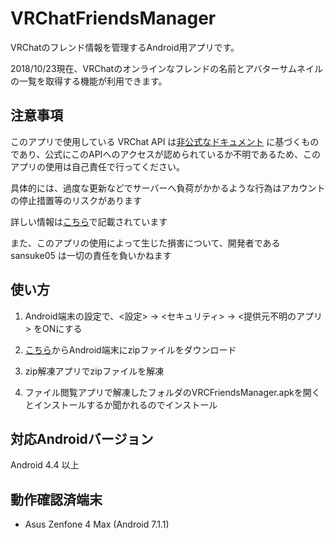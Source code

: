 # VRChatFriendsManager

VRChatのフレンド情報を管理するAndroid用アプリです。

2018/10/23現在、VRChatのオンラインなフレンドの名前とアバターサムネイルの一覧を取得する機能が利用できます。

## 注意事項

このアプリで使用している VRChat API は[非公式なドキュメント](https://vrchatapi.github.io/) に基づくものであり、公式にこのAPIへのアクセスが認められているか不明であるため、このアプリの使用は自己責任で行ってください。

具体的には、過度な更新などでサーバーへ負荷がかかるような行為はアカウントの停止措置等のリスクがあります

詳しい情報は[こちら](https://qiita.com/y23586/items/484c8465b7a966d237c0)で記載されています

また、このアプリの使用によって生じた損害について、開発者である sansuke05 は一切の責任を負いかねます

## 使い方

1. Android端末の設定で、<設定> → <セキュリティ> → <提供元不明のアプリ> をONにする

2. [こちら](https://sansuke05.booth.pm/items/1065717)からAndroid端末にzipファイルをダウンロード

3. zip解凍アプリでzipファイルを解凍

4. ファイル閲覧アプリで解凍したフォルダのVRCFriendsManager.apkを開くとインストールするか聞かれるのでインストール

## 対応Androidバージョン

Android 4.4 以上

## 動作確認済端末

- Asus Zenfone 4 Max (Android 7.1.1)